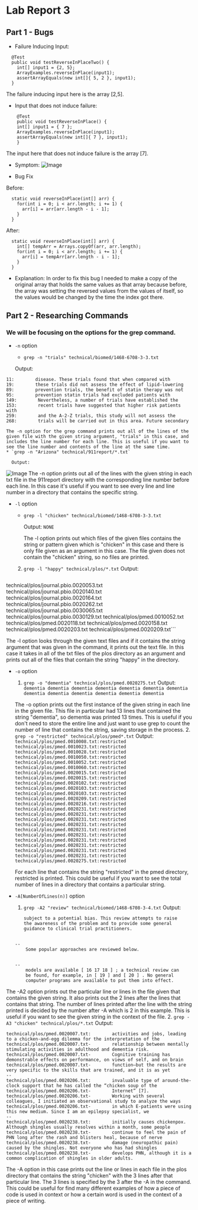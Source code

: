 # Lab Report 3

## Part 1 - Bugs
* Failure Inducing Input:
```
  @Test
  public void testReverseInPlaceTwo() {
    int[] input1 = {2, 5};
    ArrayExamples.reverseInPlace(input1);
    assertArrayEquals(new int[]{ 5, 2 }, input1);
  }
```
The failure inducing input here is the array [2,5].

* Input that does not induce failure:
```
	@Test 
	public void testReverseInPlace() {
    int[] input1 = { 7 };
    ArrayExamples.reverseInPlace(input1);
    assertArrayEquals(new int[]{ 7 }, input1);
	}
```
The input here that does not induce failure is the array [7].

* Symptom:
![Image](symptom.png)

* Bug Fix

Before:
```
  static void reverseInPlace(int[] arr) {
    for(int i = 0; i < arr.length; i += 1) {
      arr[i] = arr[arr.length - i - 1];
    }
  }
```

After:
```
  static void reverseInPlace(int[] arr) {
    int[] tempArr = Arrays.copyOf(arr, arr.length);
    for(int i = 0; i < arr.length; i += 1) {
      arr[i] = tempArr[arr.length - i - 1];
    }
  }
```

* Explanation: In order to fix this bug I needed to make a copy of the original array that holds the same values as that array because before, the array was setting the reversed values from the values of itself, so the values would be changed by the time the index got there.

## Part 2 - Researching Commands

### We will be focusing on the options for the **grep** command.

* `-n` option
	* `grep -n "trials" technical/biomed/1468-6708-3-3.txt`

   Output:
```
11:        disease. These trials found that when compared with
19:        these trials did not assess the effect of lipid-lowering
89:        prevention trials, the benefit of statin therapy was not
95:        prevention statin trials had excluded patients with
149:        Nevertheless, a number of trials have established the
153:        recent trials have suggested that higher risk patients with
259:        and the A-2-Z trials, this study will not assess the
268:        trials will be carried out in this area. Future secondary
```

    The -n option for the grep command prints out all of the lines of the given file with the given string argument, "trials" in this case, and includes the line number for each line. This is useful if you want to see the line number and contents of the line at the same time.
	* `grep -n "Arizona" technical/911report/*.txt`
      
      Output:
![Image](grepn.png)
The -n option prints out all of the lines with the given string in each txt file in the 911report directory with the corresponding line number before each line. In this case it's useful if you want to see every line and line number in a directory that contains the specific string. 

* `-l` option
	* `grep -l "chicken" technical/biomed/1468-6708-3-3.txt`

    	Output: `NONE`

    	The -l option prints out which files of the given files contains the string or pattern given which is "chicken" in this case and there is only file given as an argument in this case. The file given does not contain the "chicken" string, so no files are printed.
  2. `grep -l "happy" technical/plos/*.txt`
      Output:
      ```
technical/plos/journal.pbio.0020053.txt
technical/plos/journal.pbio.0020140.txt
technical/plos/journal.pbio.0020164.txt
technical/plos/journal.pbio.0020262.txt
technical/plos/journal.pbio.0030065.txt
technical/plos/journal.pbio.0030129.txt
technical/plos/pmed.0010052.txt
technical/plos/pmed.0020118.txt
technical/plos/pmed.0020158.txt
technical/plos/pmed.0020203.txt
technical/plos/pmed.0020209.txt```

  The -l option looks through the given text files and if it contains the string argument that was given in the command, it prints out the text 
 file. In this case it takes in all of the txt files of the plos directory as an argument and prints out all of the files that contain the string "happy" in the directory.

* `-o` option
  1. `grep -o "dementia" technical/plos/pmed.0020275.txt`
      Output: ```
dementia
dementia
dementia
dementia
dementia
dementia
dementia
dementia
dementia
dementia
dementia
dementia
dementia```

    The -o option prints out the first instance of the given string in each line in the given file. This file in particular had 13 lines that contained the string "dementia", so dementia was printed 13 times. This is useful if you don't need to store the entire line and just want to use grep to count the number of line that contains the string, saving storage in the process.
  2. `grep -o "restricted" technical/plos/pmed*.txt`
      Output:
      ```
technical/plos/pmed.0010008.txt:restricted
technical/plos/pmed.0010023.txt:restricted
technical/plos/pmed.0010028.txt:restricted
technical/plos/pmed.0010050.txt:restricted
technical/plos/pmed.0010052.txt:restricted
technical/plos/pmed.0010060.txt:restricted
technical/plos/pmed.0020015.txt:restricted
technical/plos/pmed.0020015.txt:restricted
technical/plos/pmed.0020102.txt:restricted
technical/plos/pmed.0020103.txt:restricted
technical/plos/pmed.0020103.txt:restricted
technical/plos/pmed.0020209.txt:restricted
technical/plos/pmed.0020216.txt:restricted
technical/plos/pmed.0020231.txt:restricted
technical/plos/pmed.0020231.txt:restricted
technical/plos/pmed.0020231.txt:restricted
technical/plos/pmed.0020231.txt:restricted
technical/plos/pmed.0020231.txt:restricted
technical/plos/pmed.0020231.txt:restricted
technical/plos/pmed.0020231.txt:restricted
technical/plos/pmed.0020231.txt:restricted
technical/plos/pmed.0020231.txt:restricted
technical/plos/pmed.0020231.txt:restricted
technical/plos/pmed.0020275.txt:restricted```

  For each line that contains the string "restricted" in the pmed directory, restricted is printed. This could be useful if you want to see the 
  total number of lines in a directory that contains a particular string.

* `-A[NumberOfLines(n)]` option
  1. `grep -A2 "review" technical/biomed/1468-6708-3-4.txt`
       Output:
        ```
        subject to a potential bias. This review attempts to raise
        the awareness of the problem and to provide some general
        guidance to clinical trial practitioners.
        ```
        ```
	```
 	--
        Some popular approaches are reviewed below.
      
      
	--
        models are available [ 16 17 18 ] ; a technical review can
        be found, for example, in [ 19 ] and [ 20 ] . No general
        computer programs are available to put them into effect.
	 ```

The -A2 option prints out the particular line or lines in the file given that contains the given string. It also prints out the 2 lines 	after the lines that contains that string. The number of lines printed after the line with the string printed is decided by the number after -A which is 2 in this example. This is useful if you want to see the given string in the context of the file.
  2. `grep -A3 "chicken" technical/plos/*.txt`
      Output:
```
technical/plos/pmed.0020007.txt:        activities and jobs, leading to a chicken-and-egg dilemma for the interpretation of the
technical/plos/pmed.0020007.txt-        relationship between mentally stimulating activities in adulthood and dementia risk.
technical/plos/pmed.0020007.txt-        Cognitive training has demonstrable effects on performance, on views of self, and on brain
technical/plos/pmed.0020007.txt-        function—but the results are very specific to the skills that are trained, and it is as yet
--
technical/plos/pmed.0020206.txt:        invaluable type of around-the-clock support that he has called the “chicken soup of the
technical/plos/pmed.0020206.txt-        Internet” [7].
technical/plos/pmed.0020206.txt-        Working with several colleagues, I initiated an observational study to analyze the ways
technical/plos/pmed.0020206.txt-        in which E-patients were using this new medium. Since I am an epilepsy specialist, we
--
technical/plos/pmed.0020238.txt:        initially causes chickenpox. Although shingles usually resolves within a month, some people
technical/plos/pmed.0020238.txt-        continue to feel the pain of PHN long after the rash and blisters heal, because of nerve
technical/plos/pmed.0020238.txt-        damage (neuropathic pain) caused by the shingles. Not everyone who has had shingles
technical/plos/pmed.0020238.txt-        develops PHN, although it is a common complication of shingles in older adults.
```

  The -A option in this case prints out the line or lines in each file in the plos directory that contains the string "chicken" with the 3 
  lines after that particular line. The 3 lines is specified by the 3 after the -A in the command. This could be useful for find many different 
  examples of how a piece of code is used in context or how a certain word is used in the context of a piece of writing.

 
  
